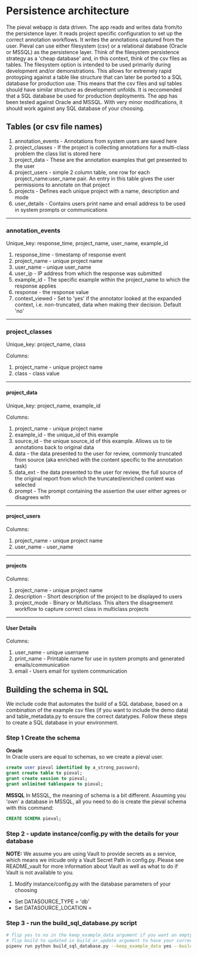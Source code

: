 # Persistence architecture
The pieval webapp is data driven.  The app reads and writes data from/to the persistence layer.  It reads project specific configuration to set up the correct annotation workflows.  It writes the annotations captured from the user.  Pieval can use either filesystem (csv) or a relational database (Oracle or MSSQL) as the persistence layer.  Think of the filesystem persistence strategy as a 'cheap database' and, in this context, think of the csv files as tables.  The filesystem option is intended to be used primarily during development and/or demonstrations.  This allows for extremely rapid protoyping against a table like structure that can later be ported to a SQL database for production use.  This means that the csv files and sql tables should have similar structure as development unfolds.
It is reccomended that a SQL database be used for production deployments.  The app has been tested against Oracle and MSSQL.  With very minor modifications, it should work against any SQL database of your choosing.


## Tables (or csv file names)
1. annotation_events - Annotations from system users are saved here
1. project_classes - If the project is collecting annotations for a multi-class problem the class list is stored here
1. project_data - These are the annotation examples that get presented to the user
1. project_users - simple 2 column table, one row for each project_name:user_name pair.  An entry in this table gives the user permissions to annotate on that project
1. projects - Defines each unique project with a name, description and mode
1. user_details - Contains users print name and email address to be used in system prompts or communications

---
### annotation_events
Unique_key: response_time, project_name, user_name, example_id

1. response_time - timestamp of response event  
1. project_name - unique project name  
1. user_name - unique user_name  
1. user_ip - IP address from which the response was submitted  
1. example_id - The specific example within the project_name to which the response applies  
1. response - the response value  
1. context_viewed - Set to 'yes' if the annotator looked at the expanded context, i.e. non-truncated, data when making their decision.  Default 'no'  

---
### project_classes
Unique_key: project_name, class

Columns:  
1. project_name - unique project name  
1. class - class value

---
#### project_data
Unique_key: project_name, example_id

Columns:
1. project_name - unique project name
1. example_id - the unique_id of this example
1. source_id - the unique source_id of this example.  Allows us to tie annotations back to original data
1. data - the data presented to the user for review, commonly truncated from source (aka enriched  with the content specific to the annotation task)
1. data_ext - the data presented to the user for review, the full source of the original report from which the truncated/enriched content was selected
1. prompt - The prompt containing the assertion the user either agrees or disagrees with

---
#### project_users
Columns:  
1. project_name - unique project name
1. user_name - user_name

---
#### projects
Columns:  
1. project_name - unique project name
1. description - Short description of the project to be displayed to users
1. project_mode - Binary or Multiclass.  This alters the disagreement workflow to capture correct class in multiclass projects

---
#### User Details
Columns:  
1. user_name - unique username  
1. print_name - Printable name for use in system prompts and generated emails/communication  
1. email - Users email for system communication  


## Building the schema in SQL
We include code that automates the build of a SQL database, based on a combination of the example csv files (if you want to include the demo data) and table_metadata.py to ensure the correct datatypes.  Follow these steps to create a SQL database in your environment.

### Step 1 Create the schema
**Oracle**  
In Oracle users are equal to schemas, so we create a pieval user.  
```sql
create user pieval identified by a_strong_password;
grant create table to pieval;
grant create session to pieval;
grant unlimited tablespace to pieval;
```

**MSSQL**
In MSSQL, the meaning of schema is a bit different.  Assuming you 'own' a database in MSSQL, all you need to do is create the pieval schema with this command:  
```sql
CREATE SCHEMA pieval;
```

### Step 2 - update instance/config.py with the details for your database
**NOTE:** We assume you are using Vault to provide secrets as a service, which means we inlcude only a Vault Secret Path in config.py.  Please see README_vault for more information about Vault as well as what to do if Vault is not available to you.
1. Modify instance/config.py with the database parameters of your choosing
  - Set DATASOURCE_TYPE = 'db'
  - Set DATASOURCE_LOCATION = <vault path of your desired database>

### Step 3 - run the build_sql_database.py script
```sh
# flip yes to no in the keep_example_data argument if you want an empty database
# flip build to updated in build_or_update argument to have your current database upgraded to latest version!
pipenv run python build_sql_database.py --keep_example_data yes --build_or_update build
```